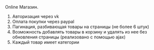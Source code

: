 Online Магазин. 
1. Авторизация через vk
2. Оплата покупки через paypal
3. Пагинация, разбивающая товары на страницы (не более 6 штук)
4. Возможность добавлять товары в корзину и удалять из нее без обновления страницы (реализовано с помощью ajax)
5. Каждый товар имеет категории